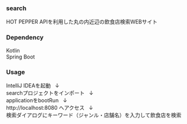 ### search
HOT PEPPER APIを利用した丸の内近辺の飲食店検索WEBサイト  

### Dependency
Kotlin  
Spring Boot  

### Usage
IntelliJ IDEAを起動  
↓  
searchプロジェクトをインポート  
↓  
applicationをbootRun  
↓  
http://localhost:8080 へアクセス  
↓  
検索ダイアログにキーワード（ジャンル・店舗名）を入力して飲食店を検索  
